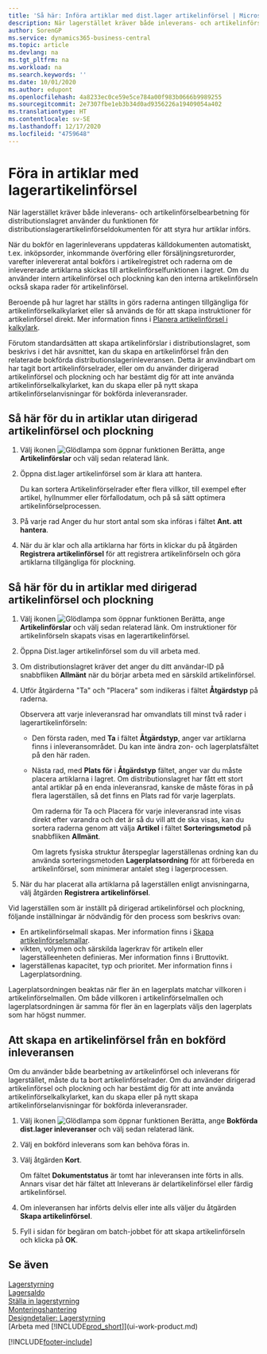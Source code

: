 ```yaml
---
title: 'Så här: Införa artiklar med dist.lager artikelinförsel | Microsoft Docs'
description: När lagerstället kräver både inleverans- och artikelinförselbearbetning för distributionslagret använder du funktionen för distributionslagerartikelinförseldokumenten för att styra hur artiklar införs.
author: SorenGP
ms.service: dynamics365-business-central
ms.topic: article
ms.devlang: na
ms.tgt_pltfrm: na
ms.workload: na
ms.search.keywords: ''
ms.date: 10/01/2020
ms.author: edupont
ms.openlocfilehash: 4a8233ec0ce59e5ce784a00f983b0666b9989255
ms.sourcegitcommit: 2e7307fbe1eb3b34d0ad9356226a19409054a402
ms.translationtype: HT
ms.contentlocale: sv-SE
ms.lasthandoff: 12/17/2020
ms.locfileid: "4759648"
---
```

# <a name="put-items-away-with-warehouse-put-aways"></a>Föra in artiklar med lagerartikelinförsel
När lagerstället kräver både inleverans- och artikelinförselbearbetning för distributionslagret använder du funktionen för distributionslagerartikelinförseldokumenten för att styra hur artiklar införs.  

När du bokför en lagerinleverans uppdateras källdokumenten automatiskt, t.ex. inköpsorder, inkommande överföring eller försäljningsreturorder, varefter inlevererat antal bokförs i artikelregistret och raderna om de inlevererade artiklarna skickas till artikelinförselfunktionen i lagret. Om du använder intern artikelinförsel och plockning kan den interna artikelinförseln också skapa rader för artikelinförsel.  

Beroende på hur lagret har ställts in görs raderna antingen tillgängliga för artikelinförselkalkylarket eller så används de för att skapa instruktioner för artikelinförsel direkt. Mer information finns i [Planera artikelinförsel i kalkylark](warehouse-how-to-plan-put-aways-in-worksheets.md).  

Förutom standardsätten att skapa artikelinförslar i distributionslagret, som beskrivs i det här avsnittet, kan du skapa en artikelinförsel från den relaterade bokförda distributionslagerinleveransen. Detta är användbart om har tagit bort artikelinförselrader, eller om du använder dirigerad artikelinförsel och plockning och har bestämt dig för att inte använda artikelinförselkalkylarket, kan du skapa eller på nytt skapa artikelinförselanvisningar för bokförda inleveransrader.  

## <a name="to-put-items-away-without-directed-put-away-and-pick"></a>Så här för du in artiklar utan dirigerad artikelinförsel och plockning  
1.  Välj ikonen ![Glödlampa som öppnar funktionen Berätta](media/ui-search/search_small.png "Berätta vad du vill göra"), ange **Artikelinförslar** och välj sedan relaterad länk.  
2.  Öppna dist.lager artikelinförsel som är klara att hantera.  

    Du kan sortera Artikelinförselrader efter flera villkor, till exempel efter artikel, hyllnummer eller förfallodatum, och på så sätt optimera artikelinförselprocessen.  
3.  På varje rad Anger du hur stort antal som ska införas i fältet **Ant. att hantera**.  
4.  När du är klar och alla artiklarna har förts in klickar du på åtgärden **Registrera artikelinförsel** för att registrera artikelinförseln och göra artiklarna tillgängliga för plockning.  

## <a name="to-put-items-away-with-directed-put-away-and-pick"></a>Så här för du in artiklar med dirigerad artikelinförsel och plockning  
1.  Välj ikonen ![Glödlampa som öppnar funktionen Berätta](media/ui-search/search_small.png "Berätta vad du vill göra"), ange **Artikelinförslar** och välj sedan relaterad länk.
    Om instruktioner för artikelinförseln skapats visas en lagerartikelinförsel.  
2.  Öppna Dist.lager artikelinförsel som du vill arbeta med.  
3.  Om distributionslagret kräver det anger du ditt användar-ID på snabbfliken **Allmänt** när du börjar arbeta med en särskild artikelinförsel.  
4.  Utför åtgärderna "Ta" och "Placera" som indikeras i fältet **Åtgärdstyp** på raderna.  

    Observera att varje inleveransrad har omvandlats till minst två rader i lagerartikelinförseln:  

    -   Den första raden, med **Ta** i fältet **Åtgärdstyp**, anger var artiklarna finns i inleveransområdet. Du kan inte ändra zon- och lagerplatsfältet på den här raden.  
    -   Nästa rad, med **Plats för** i **Åtgärdstyp** fältet, anger var du måste placera artiklarna i lagret. Om distributionslagret har fått ett stort antal artiklar på en enda inleveransrad, kanske de måste föras in på flera lagerställen, så det finns en Plats rad för varje lagerplats.  

        Om raderna för Ta och Placera för varje inleveransrad inte visas direkt efter varandra och det är så du vill att de ska visas, kan du sortera raderna genom att välja **Artikel** i fältet **Sorteringsmetod** på snabbfliken **Allmänt**.  

        Om lagrets fysiska struktur återspeglar lagerställenas ordning kan du använda sorteringsmetoden **Lagerplatsordning** för att förbereda en artikelinförsel, som minimerar antalet steg i lagerprocessen.  

5.  När du har placerat alla artiklarna på lagerställen enligt anvisningarna, välj åtgärden **Registrera artikelinförsel**.  

Vid lagerställen som är inställt på dirigerad artikelinförsel och plockning, följande inställningar är nödvändig för den process som beskrivs ovan:  

- En artikelinförselmall skapas. Mer information finns i [Skapa artikelinförselsmallar](warehouse-how-to-set-up-put-away-templates.md).  
- vikten, volymen och särskilda lagerkrav för artikeln eller lagerställeenheten definieras. Mer information finns i Bruttovikt.  
- lagerställenas kapacitet, typ och prioritet. Mer information finns i Lagerplatsordning.  

Lagerplatsordningen beaktas när fler än en lagerplats matchar villkoren i artikelinförselmallen. Om både villkoren i artikelinförselmallen och lagerplatsordningen är samma för fler än en lagerplats väljs den lagerplats som har högst nummer.

## <a name="to-create-a-put-away-from-a-posted-receipt"></a>Att skapa en artikelinförsel från en bokförd inleveransen  
 Om du använder både bearbetning av artikelinförsel och inleverans för lagerstället, måste du ta bort artikelinförselrader. Om du använder dirigerad artikelinförsel och plockning och har bestämt dig för att inte använda artikelinförselkalkylarket, kan du  skapa eller på nytt skapa artikelinförselanvisningar för bokförda inleveransrader.

1.  Välj ikonen ![Glödlampa som öppnar funktionen Berätta](media/ui-search/search_small.png "Berätta vad du vill göra"), ange **Bokförda dist.lager inleveranser** och välj sedan relaterad länk.  
2.  Välj en bokförd inleverans som kan behöva föras in.  
3.  Välj åtgärden **Kort**.  

    Om fältet **Dokumentstatus** är tomt har inleveransen inte förts in alls. Annars visar det här fältet att Inleverans är delartikelinförsel eller färdig artikelinförsel.  

4.  Om inleveransen har införts delvis eller inte alls väljer du åtgärden **Skapa artikelinförsel**.  
5.  Fyll i sidan för begäran om batch-jobbet för att skapa artikelinförseln och klicka på **OK**.   

## <a name="see-also"></a>Se även  
[Lagerstyrning](warehouse-manage-warehouse.md)  
[Lagersaldo](inventory-manage-inventory.md)  
[Ställa in lagerstyrning](warehouse-setup-warehouse.md)     
[Monteringshantering](assembly-assemble-items.md)    
[Designdetaljer: Lagerstyrning](design-details-warehouse-management.md)  
[Arbeta med [!INCLUDE[prod_short](includes/prod_short.md)]](ui-work-product.md)


[!INCLUDE[footer-include](includes/footer-banner.md)]